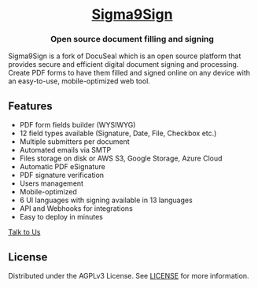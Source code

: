 <h1 align="center" style="border-bottom: none">
  <div>
    <a href="https://www.sigma9.pt">
    Sigma9Sign
    </a>
  </div>
</h1>
<h3 align="center">
  Open source document filling and signing
</h3>
<p>
Sigma9Sign is a fork of DocuSeal which is an open source platform that provides secure and efficient digital document signing and processing. Create PDF forms to have them filled and signed online on any device with an easy-to-use, mobile-optimized web tool.
</p>

## Features
- PDF form fields builder (WYSIWYG)
- 12 field types available (Signature, Date, File, Checkbox etc.)
- Multiple submitters per document
- Automated emails via SMTP
- Files storage on disk or AWS S3, Google Storage, Azure Cloud
- Automatic PDF eSignature
- PDF signature verification
- Users management
- Mobile-optimized
- 6 UI languages with signing available in 13 languages
- API and Webhooks for integrations
- Easy to deploy in minutes

[Talk to Us](https://www.sigma9.pt/contacts)

## License

Distributed under the AGPLv3 License. See [LICENSE](https://github.com/Sigma9/sigma9sign/blob/master/LICENSE) for more information.


